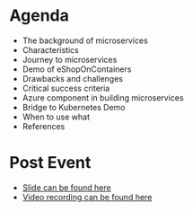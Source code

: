 # Agenda

* The background of microservices
* Characteristics
* Journey to microservices
* Demo of eShopOnContainers
* Drawbacks and challenges
* Critical success criteria
* Azure component in building microservices
* Bridge to Kubernetes Demo
* When to use what
* References

# Post Event
* [Slide can be found here](slides/Unleash-Microservices%20Architectures-Share.pdf)
* [Video recording can be found here](https://www.youtube.com/watch?v=PJjDw4fecSw)